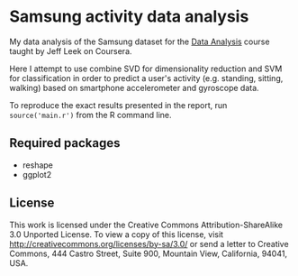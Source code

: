 # Samsung activity data analysis

My data analysis of the Samsung dataset for the [Data Analysis](https://www.coursera.org/course/dataanalysis) course taught by Jeff Leek on Coursera.

Here I attempt to use combine SVD for dimensionality reduction and SVM for classification in order to predict a user's activity (e.g. standing, sitting, walking) based on smartphone accelerometer and gyroscope data.

To reproduce the exact results presented in the report, run  `source('main.r')` from the R command line.

## Required packages
- reshape
- ggplot2


## License

This work is licensed under the Creative Commons Attribution-ShareAlike 3.0 Unported License. To view a copy of this license, visit http://creativecommons.org/licenses/by-sa/3.0/ or send a letter to Creative Commons, 444 Castro Street, Suite 900, Mountain View, California, 94041, USA.